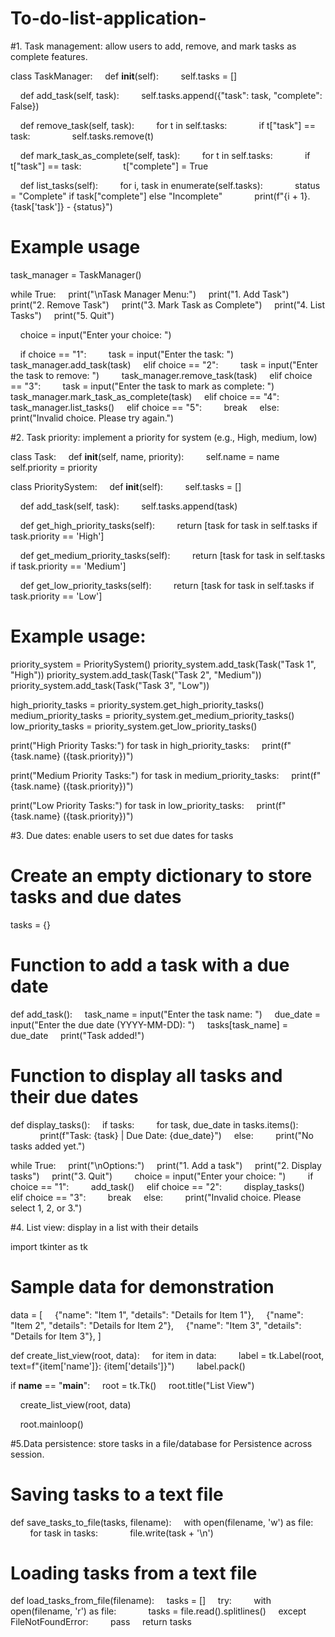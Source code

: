 # To-do-list-application-

#1. Task management: allow users to add, remove, and mark tasks as complete features.

class TaskManager:
    def __init__(self):
        self.tasks = []

    def add_task(self, task):
        self.tasks.append({"task": task, "complete": False})

    def remove_task(self, task):
        for t in self.tasks:
            if t["task"] == task:
                self.tasks.remove(t)

    def mark_task_as_complete(self, task):
        for t in self.tasks:
            if t["task"] == task:
                t["complete"] = True

    def list_tasks(self):
        for i, task in enumerate(self.tasks):
            status = "Complete" if task["complete"] else "Incomplete"
            print(f"{i + 1}. {task['task']} - {status}")

# Example usage
task_manager = TaskManager()

while True:
    print("\nTask Manager Menu:")
    print("1. Add Task")
    print("2. Remove Task")
    print("3. Mark Task as Complete")
    print("4. List Tasks")
    print("5. Quit")

    choice = input("Enter your choice: ")

    if choice == "1":
        task = input("Enter the task: ")
        task_manager.add_task(task)
    elif choice == "2":
        task = input("Enter the task to remove: ")
        task_manager.remove_task(task)
    elif choice == "3":
        task = input("Enter the task to mark as complete: ")
        task_manager.mark_task_as_complete(task)
    elif choice == "4":
        task_manager.list_tasks()
    elif choice == "5":
        break
    else:
        print("Invalid choice. Please try again.")





#2. Task priority: implement a priority for system (e.g., High, medium, low)

class Task:
    def __init__(self, name, priority):
        self.name = name
        self.priority = priority

class PrioritySystem:
    def __init__(self):
        self.tasks = []

    def add_task(self, task):
        self.tasks.append(task)

    def get_high_priority_tasks(self):
        return [task for task in self.tasks if task.priority == 'High']

    def get_medium_priority_tasks(self):
        return [task for task in self.tasks if task.priority == 'Medium']

    def get_low_priority_tasks(self):
        return [task for task in self.tasks if task.priority == 'Low']

# Example usage:
priority_system = PrioritySystem()
priority_system.add_task(Task("Task 1", "High"))
priority_system.add_task(Task("Task 2", "Medium"))
priority_system.add_task(Task("Task 3", "Low"))

high_priority_tasks = priority_system.get_high_priority_tasks()
medium_priority_tasks = priority_system.get_medium_priority_tasks()
low_priority_tasks = priority_system.get_low_priority_tasks()

print("High Priority Tasks:")
for task in high_priority_tasks:
    print(f"{task.name} ({task.priority})")

print("Medium Priority Tasks:")
for task in medium_priority_tasks:
    print(f"{task.name} ({task.priority})")

print("Low Priority Tasks:")
for task in low_priority_tasks:
    print(f"{task.name} ({task.priority})")



#3. Due dates: enable users to set due dates for tasks

# Create an empty dictionary to store tasks and due dates
tasks = {}

# Function to add a task with a due date
def add_task():
    task_name = input("Enter the task name: ")
    due_date = input("Enter the due date (YYYY-MM-DD): ")
    tasks[task_name] = due_date
    print("Task added!")

# Function to display all tasks and their due dates
def display_tasks():
    if tasks:
        for task, due_date in tasks.items():
            print(f"Task: {task} | Due Date: {due_date}")
    else:
        print("No tasks added yet.")

while True:
    print("\nOptions:")
    print("1. Add a task")
    print("2. Display tasks")
    print("3. Quit")
    
    choice = input("Enter your choice: ")
    
    if choice == "1":
        add_task()
    elif choice == "2":
        display_tasks()
    elif choice == "3":
        break
    else:
        print("Invalid choice. Please select 1, 2, or 3.")


#4. List view: display in a list with their details 

import tkinter as tk

# Sample data for demonstration
data = [
    {"name": "Item 1", "details": "Details for Item 1"},
    {"name": "Item 2", "details": "Details for Item 2"},
    {"name": "Item 3", "details": "Details for Item 3"},
]

def create_list_view(root, data):
    for item in data:
        label = tk.Label(root, text=f"{item['name']}: {item['details']}")
        label.pack()

if __name__ == "__main__":
    root = tk.Tk()
    root.title("List View")

    create_list_view(root, data)

    root.mainloop()



#5.Data persistence: store tasks in a file/database for Persistence across session.

# Saving tasks to a text file
def save_tasks_to_file(tasks, filename):
    with open(filename, 'w') as file:
        for task in tasks:
            file.write(task + '\n')

# Loading tasks from a text file
def load_tasks_from_file(filename):
    tasks = []
    try:
        with open(filename, 'r') as file:
            tasks = file.read().splitlines()
    except FileNotFoundError:
        pass
    return tasks

